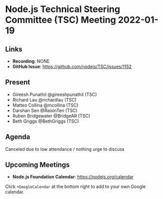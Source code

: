 # Node.js Technical Steering Committee (TSC) Meeting 2022-01-19

## Links

* **Recording**:  NONE
* **GitHub Issue**: https://github.com/nodejs/TSC/issues/1152

## Present

* Gireesh Punathil @gireeshpunathil (TSC)
* Richard Lau @richardlau (TSC)
* Matteo Collina @mcollina (TSC)
* Darshan Sen @RaisinTen (TSC)
* Ruben Bridgewater @BridgeAR (TSC)
* Beth Griggs @BethGriggs (TSC)

## Agenda

Canceled due to low attendance / nothing urge to discuss

## Upcoming Meetings

* **Node.js Foundation Calendar**: <https://nodejs.org/calendar>

Click `+GoogleCalendar` at the bottom right to add to your own Google calendar.


